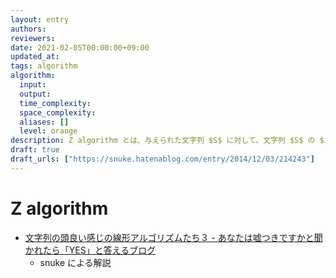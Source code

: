 ```yaml
---
layout: entry
authors:
reviewers:
date: 2021-02-05T00:00:00+09:00
updated_at:
tags: algorithm
algorithm:
  input:
  output:
  time_complexity:
  space_complexity:
  aliases: []
  level: orange
description: Z algorithm とは、与えられた文字列 $S$ に対して、文字列 $S$ の $i$ 文字目以降の文字列 $S\lbrack i \colon \rbrack = (S _ i, S _ {i + 1}, \dots, S _ {\vert S \vert - 1})$ を考えたときの、すべての $i$ について「$S$ と $S\lbrack i \colon \rbrack$ の最長共通接頭辞の長さ」をまとめて $O(\vert S \vert)$ で求めるアルゴリズムのひとつ。
draft: true
draft_urls: ["https://snuke.hatenablog.com/entry/2014/12/03/214243"]
---
```


# Z algorithm

-   [文字列の頭良い感じの線形アルゴリズムたち３ - あなたは嘘つきですかと聞かれたら「YES」と答えるブログ](https://snuke.hatenablog.com/entry/2014/12/03/214243)
    -   snuke による解説
